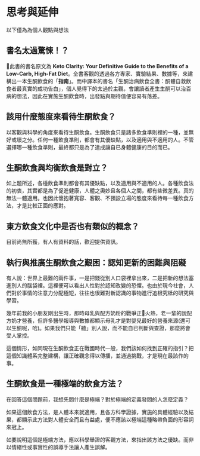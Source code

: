 # 思考與延伸

以下僅為為個人觀點與想法

## 書名太過驚悚！？

此書的書名原文為 **Keto Clarity: Your Definitive Guide to the Benefits of a Low-Carb, High-Fat Diet**。全書客觀的透過各方專家、實驗結果、數據等，來建構出一本生酮飲食的「**指南**」。而中譯本的書名「生酮治病飲食全書：酮體自救飲食者最真實的成功告白」，個人覺得下的太過於主觀，會讓讀者產生生酮可以治百病的想法，因此在實施生酮飲食時，出發點與期待值便容易有落差。

## **該用什麼態度來看待生酮飲食？**

以客觀與科學的角度來看待生酮飲食。生酮飲食只是諸多飲食準則裡的一種，並無好或壞之分。任何一種飲食準則，都會有其優缺點，以及適用與不適用的人。不管選擇哪一種飲食準則，最終都只是為了達成讓自已身體健康的目的而已。

## **生酮飲食與均衡飲食是對立？**

如上題所述，各㮔飲食準則都會有其優缺點，以及適用與不適用的人。各種飲食法的初衷，其實都是為了促進健康，人體之奧妙且各個人之間，都有些微差異。真的無法一體適用。也因此懷抱著寬容、客觀、不預設立場的態度來看待每一種飲食方法，才是比較正面的應對。

## 東方飲食文化中是否也有類似的概念？

目前尚無所獲，有人有資料的話，歡迎提供資訊。

## 執行與推廣生酮飲食之艱困：認知更新的困難與阻礙

有人說：世界上最難的兩件事，一是把錢從別人口袋裡拿出來，二是把新的想法塞進別人的腦袋裡。這裡便可以看出人性對於認知改變的恐懼。也由於現今社會，人們對於事情的注意力分配極短，往往也很難對新認識的事物進行追根究柢的研究與學習。

幾年前我的小朋友剛出生時，那時母乳與配方奶粉的戰爭正火熱，老一輩的說配方奶才營養，但許多醫學報導與數據都顯示母乳才是對嬰兒最好的營養來源\(還可以生酮呢，哈\)。如果我們只能「聽」別人說，而不能自已判斷與查證，那麼將會受人掌控。

這個情形，如同現在生酮飲食正在戰國時代一般，我們該如何找到正確的指引？把這個知識體系完整建構，讓正確觀念得以傳播，並通過挑戰，才是現在最該作的事。

## 生酮飲食是一種極端的飲食方法？

在回答這個問題前，我想先問什麼是極端？對於極端的定義發問的人怎麼定義？

如果這個飲食方法，是人體本來就適用，且各方科學證據，實施的具體經驗以及結果，都顯示此方法對人體安全而且有益處，便不應該以極端這種略帶負面的形容詞來冠上。

如要說明這個是極端方法，應以科學舉證的客觀方法，來指出該方法之優缺。而非以情緒性或事實性的誤導手法讓人產生誤解。

